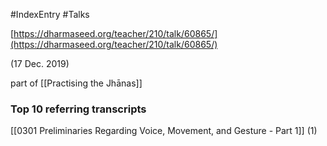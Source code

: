 #IndexEntry #Talks

[https://dharmaseed.org/teacher/210/talk/60865/](https://dharmaseed.org/teacher/210/talk/60865/)

(17 Dec. 2019)

part of [[Practising the Jhānas]]

### Top 10 referring transcripts
[[0301 Preliminaries Regarding Voice, Movement, and Gesture - Part 1]] (1)

